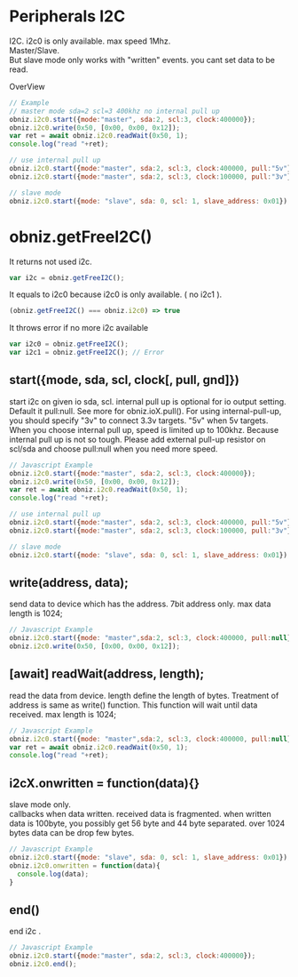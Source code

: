 # Peripherals I2C
I2C.
i2c0 is only available. max speed 1Mhz.  
Master/Slave.  
But slave mode only works with "written" events. you cant set data to be read.

OverView
```Javascript
// Example
// master mode sda=2 scl=3 400khz no internal pull up
obniz.i2c0.start({mode:"master", sda:2, scl:3, clock:400000}); 
obniz.i2c0.write(0x50, [0x00, 0x00, 0x12]);
var ret = await obniz.i2c0.readWait(0x50, 1);
console.log("read "+ret);

// use internal pull up
obniz.i2c0.start({mode:"master", sda:2, scl:3, clock:400000, pull:"5v"}); 
obniz.i2c0.start({mode:"master", sda:2, scl:3, clock:100000, pull:"3v"}); 

// slave mode
obniz.i2c0.start({mode: "slave", sda: 0, scl: 1, slave_address: 0x01});
```

# obniz.getFreeI2C()
It returns not used i2c.
```javascript
var i2c = obniz.getFreeI2C();
```
It equals to i2c0 because i2c0 is only available. ( no i2c1 ).
```javascript
(obniz.getFreeI2C() === obniz.i2c0) => true
```
It throws error if no more i2c available
```javascript
var i2c0 = obniz.getFreeI2C();
var i2c1 = obniz.getFreeI2C(); // Error
```

## start({mode, sda, scl, clock[, pull, gnd]})
start i2c on given io sda, scl.
internal pull up is optional for io output setting. 
Default it pull:null.
See more for obniz.ioX.pull(). 
For using internal-pull-up, you should specify "3v" to connect 3.3v targets. "5v" when 5v targets.
When you choose internal pull up, speed is limited up to 100khz. Because internal pull up is not so tough.
Please add external pull-up resistor on scl/sda and choose pull:null when you need more speed.

```Javascript
// Javascript Example
obniz.i2c0.start({mode:"master", sda:2, scl:3, clock:400000}); 
obniz.i2c0.write(0x50, [0x00, 0x00, 0x12]);
var ret = await obniz.i2c0.readWait(0x50, 1);
console.log("read "+ret);

// use internal pull up
obniz.i2c0.start({mode:"master", sda:2, scl:3, clock:400000, pull:"5v"}); 
obniz.i2c0.start({mode:"master", sda:2, scl:3, clock:100000, pull:"3v"}); 

// slave mode
obniz.i2c0.start({mode: "slave", sda: 0, scl: 1, slave_address: 0x01});
```
## write(address, data);

send data to device which has the address. 7bit address only.
max data length is 1024;

```Javascript
// Javascript Example
obniz.i2c0.start({mode: "master",sda:2, scl:3, clock:400000, pull:null}); 
obniz.i2c0.write(0x50, [0x00, 0x00, 0x12]);
```

## [await] readWait(address, length);
read the data from device. length define the length of bytes. Treatment of address is same as write() function.
This function will wait until data received.
max length is 1024;

```Javascript
// Javascript Example
obniz.i2c0.start({mode: "master",sda:2, scl:3, clock:400000, pull:null}); 
var ret = await obniz.i2c0.readWait(0x50, 1);
console.log("read "+ret);
```

## i2cX.onwritten = function(data){}
slave mode only.  
callbacks when data written.
received data is fragmented.
when written data is 100byte, you possibly get 56 byte and 44 byte separated.
over 1024 bytes data can be drop few bytes.
```Javascript
// Javascript Example
obniz.i2c0.start({mode: "slave", sda: 0, scl: 1, slave_address: 0x01});
obniz.i2c0.onwritten = function(data){
  console.log(data);
}
```

## end()
end i2c .

```Javascript
// Javascript Example
obniz.i2c0.start({mode:"master", sda:2, scl:3, clock:400000}); 
obniz.i2c0.end();
```